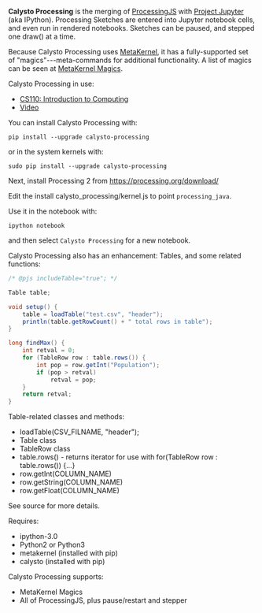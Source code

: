 **Calysto Processing** is the merging of [ProcessingJS](http://processingjs.org/) with [Project Jupyter](http://jupyter.org/) (aka IPython). Processing Sketches are entered into Jupyter notebook cells, and even run in rendered notebooks. Sketches can be paused, and stepped one draw() at a time. 

Because Calysto Processing uses [MetaKernel](https://github.com/Calysto/metakernel/blob/master/README.rst), it has a fully-supported set of "magics"---meta-commands for additional functionality. A list of magics can be seen at [MetaKernel Magics](https://github.com/Calysto/metakernel/blob/master/metakernel/magics/README.md).

Calysto Processing in use:

* [CS110: Introduction to Computing](http://jupyter.cs.brynmawr.edu/hub/dblank/public/CS110%20Intro%20to%20Computing/2015/Syllabus.ipynb)
* [Video](https://www.youtube.com/watch?v=V4TzARh-ClY)

You can install Calysto Processing with:

```
pip install --upgrade calysto-processing
```

or in the system kernels with:

```
sudo pip install --upgrade calysto-processing
```

Next, install Processing 2 from https://processing.org/download/

Edit the install calysto_processing/kernel.js to point `processing_java`. 

Use it in the notebook with:

```
ipython notebook
```

and then select `Calysto Processing` for a new notebook.

Calysto Processing also has an enhancement: Tables, and some related functions:

```java
/* @pjs includeTable="true"; */

Table table;

void setup() {
    table = loadTable("test.csv", "header");
    println(table.getRowCount() + " total rows in table"); 
}

long findMax() {
    int retval = 0;
    for (TableRow row : table.rows()) {
        int pop = row.getInt("Population");
        if (pop > retval)
            retval = pop;
    }
    return retval;
}
```

Table-related classes and methods:

* loadTable(CSV_FILNAME, "header");
* Table class
* TableRow class
* table.rows() - returns iterator for use with for(TableRow row : table.rows()) {...}
* row.getInt(COLUMN_NAME)
* row.getString(COLUMN_NAME)
* row.getFloat(COLUMN_NAME)

See source for more details.

Requires:

* ipython-3.0
* Python2 or Python3
* metakernel (installed with pip)
* calysto (installed with pip)

Calysto Processing supports:

* MetaKernel Magics
* All of ProcessingJS, plus pause/restart and stepper
